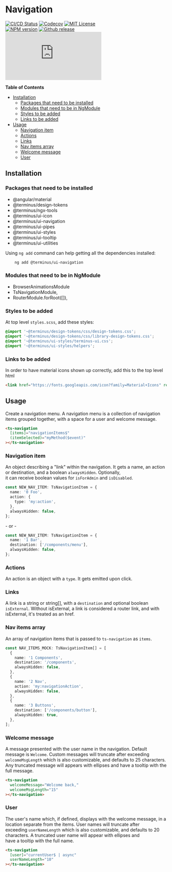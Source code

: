 <h1>Navigation</h1>

[![CI/CD Status][github-action-badge]][github-action-link] [![Codecov][codecov-badge]][codecov-project] [![MIT License][license-image]][license-url]  
[![NPM version][npm-version-image]][npm-package] [![Github release][gh-release-badge]][gh-releases] [![Library size][file-size-badge]][raw-distribution-js]

<!-- START doctoc generated TOC please keep comment here to allow auto update -->
<!-- DON'T EDIT THIS SECTION, INSTEAD RE-RUN doctoc TO UPDATE -->
**Table of Contents**

- [Installation](#installation)
  - [Packages that need to be installed](#packages-that-need-to-be-installed)
  - [Modules that need to be in NgModule](#modules-that-need-to-be-in-ngmodule)
  - [Styles to be added](#styles-to-be-added)
  - [Links to be added](#links-to-be-added)
- [Usage](#usage)
  - [Navigation item](#navigation-item)
  - [Actions](#actions)
  - [Links](#links)
  - [Nav items array](#nav-items-array)
  - [Welcome message](#welcome-message)
  - [User](#user)

<!-- END doctoc generated TOC please keep comment here to allow auto update -->

## Installation

### Packages that need to be installed

  * @angular/material
  * @terminus/design-tokens
  * @terminus/ngx-tools
  * @terminus/ui-icon
  * @terminus/ui-navigation
  * @terminus/ui-pipes
  * @terminus/ui-styles
  * @terminus/ui-tooltip
  * @terminus/ui-utilities

Using `ng add` command can help getting all the dependencies installed:

```bash
    ng add @terminus/ui-navigation
```

### Modules that need to be in NgModule

  * BrowserAnimationsModule
  * TsNavigationModule,
  * RouterModule.forRoot([]),
  

### Styles to be added

 At top level `styles.scss`, add these styles:

```css
@import '~@terminus/design-tokens/css/design-tokens.css';
@import '~@terminus/design-tokens/css/library-design-tokens.css';
@import '~@terminus/ui-styles/terminus-ui.css';
@import '~@terminus/ui-styles/helpers';
```

### Links to be added

In order to have material icons shown up correctly, add this to the top level html

```html
<link href="https://fonts.googleapis.com/icon?family=Material+Icons" rel="stylesheet">
```


## Usage

Create a navigation menu. A navigation menu is a collection of navigation items grouped together, with a space for a user and welcome message.

```html
<ts-navigation
  [items]="navigationItems$"
  (itemSelected)="myMethod($event)"
></ts-navigation>
```


### Navigation item

An object describing a "link" within the navigation. It gets a name, an action or destination, and a boolean `alwaysHidden`. Optionally,  
 it can receive boolean values for `isForAdmin` and `isDisabled`.

```typescript
const NEW_NAV_ITEM: TsNavigationItem = {
  name: '0 Foo',
  action: {
    type: 'my:action',
  },
  alwaysHidden: false,
};
```
\- or -
```typescript
const NEW_NAV_ITEM: TsNavigationItem = {
  name: '1 Bar',
  destination: ['/components/menu'],
  alwaysHidden: false,
};
```

### Actions

An action is an object with a `type`. It gets emitted upon click.

### Links

A link is a string or string[], with a `destination` and optional boolean `isExternal`. Without isExternal, a link is considered a router link, and with isExternal, it's treated as an href.

### Nav items array

An array of navigation items that is passed to `ts-navigation` as `items`.

```typescript
const NAV_ITEMS_MOCK: TsNavigationItem[] = [
  {
    name: '1 Components',
    destination: '/components',
    alwaysHidden: false,
  },
  {
    name: '2 Nav',
    action: 'my:navigationAction',
    alwaysHidden: false,
  },
  {
    name: '3 Buttons',
    destination: ['/components/button'],
    alwaysHidden: true,
  },
];
```


### Welcome message

A message presented with the user name in the navigation. Default message is `Welcome`. Custom messages will truncate
after exceeding `welcomeMsgLength` which is also customizable, and defaults to 25 characters. Any truncated message will appears with
ellipses and have a tooltip with the full message.

```html
<ts-navigation
  welcomeMessage="Welcome back,"
  welcomeMsgLength="15"
></ts-navigation>
```


### User

The user's name which, if defined, displays with the welcome message, in a location separate from the items. User names will truncate after  
 exceeding `userNameLength` which is also customizable, and defaults to 20 characters. A truncated user name will appear with ellipses and  
 have a tooltip with the full name.

```html
<ts-navigation
  [user]="currentUser$ | async"
  userNameLength="10"
></ts-navigation>
```


<!-- Links -->
[license-url]:         https://github.com/GetTerminus/terminus-oss/blob/master/LICENSE
[license-image]:       http://img.shields.io/badge/license-MIT-blue.svg
[codecov-project]:     https://codecov.io/gh/GetTerminus/terminus-oss
[codecov-badge]:       https://codecov.io/gh/GetTerminus/terminus-oss/branch/master/graph/badge.svg
[npm-version-image]:   http://img.shields.io/npm/v/@terminus/ui-navigation.svg
[npm-package]:         https://www.npmjs.com/package/@terminus/ui-navigation
[gh-release-badge]:    https://img.shields.io/github/release/GetTerminus/terminus-oss.svg
[gh-releases]:         https://github.com/GetTerminus/terminus-ui/releases/
[github-action-badge]: https://github.com/GetTerminus/terminus-oss/workflows/Release%20CI/badge.svg
[github-action-link]:  https://github.com/GetTerminus/terminus-oss/actions?query=workflow%3A%22CI+Release%22
[file-size-badge]:     http://img.badgesize.io/https://unpkg.com/@terminus/ui-navigation/bundles/terminus-ui-navigation.umd.min.js?compression=gzip
[raw-distribution-js]: https://unpkg.com/@terminus/ui-navigation/bundles/terminus-ui-navigation.umd.js
